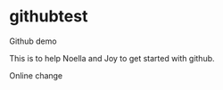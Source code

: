 # githubtest
Github demo


This is to help Noella and Joy to get started with github.

Online change
